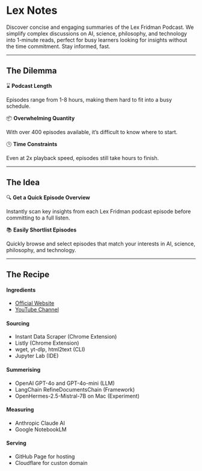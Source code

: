 # Lex Notes

Discover concise and engaging summaries of the Lex Fridman Podcast. We simplify complex discussions on AI, science, philosophy, and technology into 1-minute reads, perfect for busy learners looking for insights without the time commitment. Stay informed, fast.

---

## The Dilemma

⌛ **Podcast Length** 

Episodes range from 1-8 hours, making them hard to fit into a busy schedule.

📦 **Overwhelming Quantity** 

With over 400 episodes available, it’s difficult to know where to start.

🕒 **Time Constraints** 

Even at 2x playback speed, episodes still take hours to finish.

---

## The Idea

🔍 **Get a Quick Episode Overview** 

Instantly scan key insights from each Lex Fridman podcast episode before committing to a full listen.

📚 **Easily Shortlist Episodes** 

Quickly browse and select episodes that match your interests in AI, science, philosophy, and technology.

---

## The Recipe

#### Ingredients

- [Official Website](https://lexfridman.com/podcast)
- [YouTube Channel](https://www.youtube.com/@lexfridman)

#### Sourcing

- Instant Data Scraper (Chrome Extension)
- Listly (Chrome Extension)
- wget, yt-dlp, html2text (CLI)
- Jupyter Lab (IDE)

#### Summerising

- OpenAI GPT-4o and GPT-4o-mini (LLM)
- LangChain RefineDocumentsChain (Framework)
- OpenHermes-2.5-Mistral-7B on Mac (Experiment)

#### Measuring

- Anthropic Claude AI
- Google NotebookLM

#### Serving

- GitHub Page for hosting
- Cloudflare for custon domain
